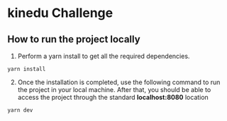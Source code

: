 # kinedu Challenge
## How to run the project locally

1) Perform a yarn install to get all the required dependencies.
<pre><code>yarn install</code></pre>

2) Once the installation is completed, use the following command to run the project in your local machine. After that, you should be able to access the project through the standard **localhost:8080** location
<pre><code>yarn dev</code></pre>